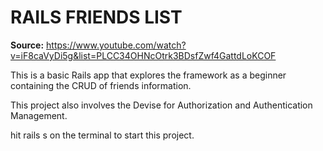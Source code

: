 # RAILS FRIENDS LIST

**Source:** https://www.youtube.com/watch?v=iF8caVyDi5g&list=PLCC34OHNcOtrk3BDsfZwf4GattdLoKCOF

This is a basic Rails app that explores the framework as a beginner containing the CRUD of friends information.

This project also involves the Devise for Authorization and Authentication Management.

hit rails s on the terminal to start this project.
